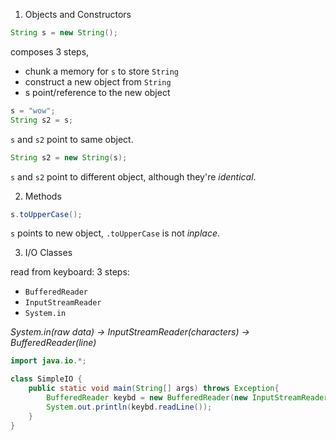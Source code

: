 1. Objects and Constructors

```java
String s = new String();
```

composes 3 steps, 
  - chunk a memory for `s` to store `String`
  - construct a new object from `String`
  - s point/reference to the new object
  
```java
s = "wow";
String s2 = s;
```

`s` and `s2` point to same object.

```java
String s2 = new String(s);
```

`s` and `s2` point to different object, although they're _identical_.


2. Methods

```java
s.toUpperCase();
```

`s` points to new object, `.toUpperCase` is not _inplace_.


3. I/O Classes

read from keyboard:
3 steps:
  - `BufferedReader`
  - `InputStreamReader`
  - `System.in`

*System.in(raw data) -> InputStreamReader(characters) -> BufferedReader(line)*

```java
import java.io.*;

class SimpleIO {
    public static void main(String[] args) throws Exception{
        BufferedReader keybd = new BufferedReader(new InputStreamReader(System.in));
        System.out.println(keybd.readLine());
    }
}
```

